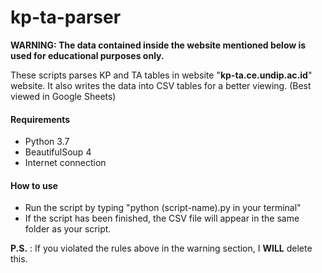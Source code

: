 # kp-ta-parser

**WARNING: The data contained inside the website mentioned below is used for educational purposes only.**

These scripts parses KP and TA tables in website "**kp-ta.ce.undip.ac.id**" website. It also writes the data into CSV tables for a better viewing. (Best viewed in Google Sheets)

#### Requirements

- Python 3.7
- BeautifulSoup 4
- Internet connection

#### How to use

- Run the script by typing "python (script-name).py in your terminal"
- If the script has been finished, the CSV file will appear in the same folder as your script.



**P.S.** : If you violated the rules above in the warning section, I **WILL** delete this.
